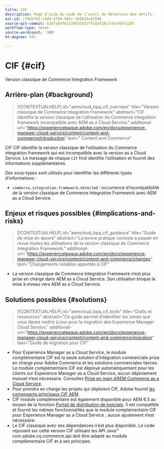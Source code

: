 ```yaml
---
title: CIF
description: Page d’aide du code de l’outil de détection des motifs.
exl-id: cf9d5f62-c9dd-4f56-982c-1b5b19c81506
source-git-commit: 616fa84f6237893243cffc8af28c7cbe76bf32d7
workflow-type: tm+mt
source-wordcount: '309'
ht-degree: 55%

---
```


# CIF {#cif}

Version classique de Commerce Integration Framework

## Arrière-plan {#background}

>[!CONTEXTUALHELP]
>id="aemcloud_bpa_cif_overview"
>title="Version classique de Commerce Integration Framework"
>abstract="CIF identifie la version classique de l’utilisation du Commerce integration framework incompatible avec AEM as a Cloud Service."
>additional-url="https://experienceleague.adobe.com/en/docs/experience-manager-cloud-service/content/content-and-commerce/introduction" text=" Content and Commerce"

CIF CIF identifie la version classique de l’utilisation du Commerce integration framework qui est incompatible avec la version as a Cloud Service. Le message de chaque `CIF` find identifie l’utilisation et fournit des informations supplémentaires.

Des sous-types sont utilisés pour identifier les différents types d’informations :

* `commerce.integration.framework.detected` : occurrence d’incompatibilité de la version classique de Commerce Integration Framework avec AEM as a Cloud Service.


## Enjeux et risques possibles {#implications-and-risks}

>[!CONTEXTUALHELP]
>id="aemcloud_bpa_cif_guidance"
>title="Guide de mise en œuvre"
>abstract="La bonne pratique consiste à passer en revue toutes les utilisations de la version classique de Commerce Integration Framework."
>additional-url="https://experienceleague.adobe.com/en/docs/experience-manager-cloud-service/content/content-and-commerce/changes" text="Changements notables apportés à CIF"

* La version classique de Commerce Integration Framework n’est plus prise en charge dans AEM as a Cloud Service. Son utilisation bloque la mise à niveau vers AEM as a Cloud Service.

## Solutions possibles {#solutions}

>[!CONTEXTUALHELP]
>id="aemcloud_bpa_cif_tools"
>title="Outils et ressources"
>abstract="Ce guide permet d’identifier les zones que vous devez mettre à jour pour la migration des Experience Manager Cloud Service."
>additional-url="https://experienceleague.adobe.com/en/docs/experience-manager-cloud-service/content/content-and-commerce/migration" text="Guide de migration pour CIF"

* Pour Experience Manager as a Cloud Service, le module complémentaire CIF est la seule solution d’intégration commerciale prise en charge pour Adobe Commerce et les solutions commerciales tierces. Le module complémentaire CIF est déployé automatiquement pour les clients sur Experience Manager as a Cloud Service, aucun déploiement manuel n’est nécessaire. Consultez [Prise en main d’AEM Commerce as a Cloud Service](https://experienceleague.adobe.com/en/docs/experience-manager-cloud-service/content/content-and-commerce/storefront/getting-started).
* Pour prendre en charge les projets qui déploient CIF, Adobe fournit [les composants principaux CIF AEM](https://github.com/adobe/aem-core-cif-components).
* CIF module complémentaire est également disponible pour AEM 6.5 au moyen de la fonction [Portail de distribution de logiciels](https://experience.adobe.com/#/downloads/content/software-distribution/en/aem.html). Il est compatible et fournit les mêmes fonctionnalités que le module complémentaire CIF pour Experience Manager as a Cloud Service ; aucun ajustement n’est nécessaire.
* Le CIF classique avec ses dépendances n’est plus disponible. Le code reposant sur cette version CIF utilisant les API Java™ com.adobe.cq.commerce.api doit être adapté au module complémentaire CIF et à ses principes.
